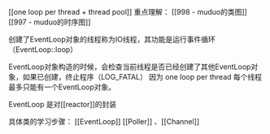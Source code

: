 [[one loop per thread + thread pool]]
重点理解：   [[998 - muduo的类图]] [[997 - muduo的时序图]]


创建了EventLoop对象的线程称为IO线程，其功能是运行事件循环（EventLoop::loop）

EventLoop对象构造的时候，会检查当前线程是否已经创建了其他EventLoop对象，如果已创建，终止程序（LOG_FATAL）  因为 one loop per thread 每个线程最多只能有一个EventLoop对象。

EventLoop 是对[[reactor]]的封装


具体类的学习步骤：
[[EventLoop]]
[[Poller]] 、[[Channel]]




